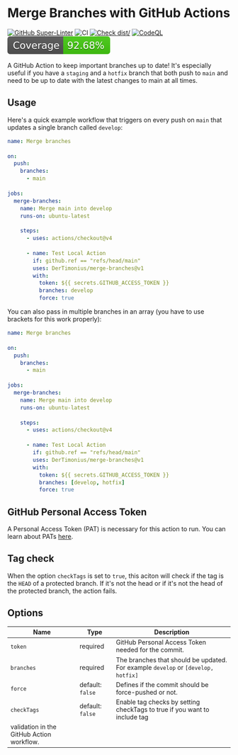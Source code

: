# Merge Branches with GitHub Actions

[![GitHub Super-Linter](https://github.com/actions/typescript-action/actions/workflows/linter.yml/badge.svg)](https://github.com/super-linter/super-linter)
![CI](https://github.com/actions/typescript-action/actions/workflows/ci.yml/badge.svg)
[![Check dist/](https://github.com/actions/typescript-action/actions/workflows/check-dist.yml/badge.svg)](https://github.com/actions/typescript-action/actions/workflows/check-dist.yml)
[![CodeQL](https://github.com/actions/typescript-action/actions/workflows/codeql-analysis.yml/badge.svg)](https://github.com/actions/typescript-action/actions/workflows/codeql-analysis.yml)
[![Coverage](./badges/coverage.svg)](./badges/coverage.svg)

A GitHub Action to keep important branches up to date! It's especially useful if
you have a `staging` and a `hotfix` branch that both push to `main` and need to
be up to date with the latest changes to main at all times.

## Usage

Here's a quick example workflow that triggers on every push on `main` that
updates a single branch called `develop`:

```yaml
name: Merge branches

on:
  push:
    branches:
      - main

jobs:
  merge-branches:
    name: Merge main into develop
    runs-on: ubuntu-latest

    steps:
      - uses: actions/checkout@v4

      - name: Test Local Action
        if: github.ref == "refs/head/main"
        uses: DerTimonius/merge-branches@v1
        with:
          token: ${{ secrets.GITHUB_ACCESS_TOKEN }}
          branches: develop
          force: true
```

You can also pass in multiple branches in an array (you have to use brackets for
this work properly):

```yaml
name: Merge branches

on:
  push:
    branches:
      - main

jobs:
  merge-branches:
    name: Merge main into develop
    runs-on: ubuntu-latest

    steps:
      - uses: actions/checkout@v4

      - name: Test Local Action
        if: github.ref == "refs/head/main"
        uses: DerTimonius/merge-branches@v1
        with:
          token: ${{ secrets.GITHUB_ACCESS_TOKEN }}
          branches: [develop, hotfix]
          force: true
```

## GitHub Personal Access Token

A Personal Access Token (PAT) is necessary for this action to run. You can learn
about PATs
[here](https://docs.github.com/en/authentication/keeping-your-account-and-data-secure/managing-your-personal-access-tokens).

## Tag check

When the option `checkTags` is set to `true`, this aciton will check if the tag
is the `HEAD` of a protected branch. If it's not the head or if it's not the
head of the protected branch, the action fails.

## Options

<!-- markdownlint-disable MD013-->

| Name                                      | Type             | Description                                                                       |
| ----------------------------------------- | ---------------- | --------------------------------------------------------------------------------- |
| `token`                                   | required         | GitHub Personal Access Token needed for the commit.                               |
| `branches`                                | required         | The branches that should be updated. For example `develop` or `[develop, hotfix]` |
| `force`                                   | default: `false` | Defines if the commit should be force-pushed or not.                              |
| `checkTags`                               | default: `false` | Enable tag checks by setting checkTags to true if you want to include tag         |
| validation in the GitHub Action workflow. |

<!-- markdownlint-enable MD013-->

